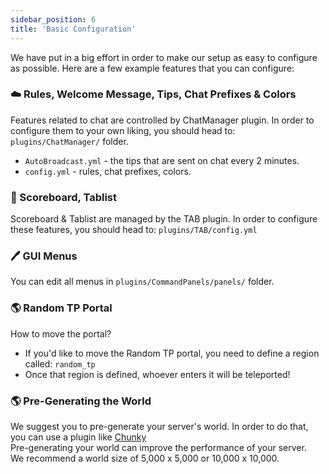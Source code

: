 ```yaml
---
sidebar_position: 6
title: 'Basic Configuration'
---
```






We have put in a big effort in order to make our setup as easy to configure as possible. Here are a few example features that you can configure:

### :cloud: Rules, Welcome Message, Tips, Chat Prefixes & Colors
Features related to chat are controlled by ChatManager plugin. In order to configure them to your own liking, you should head to:
```plugins/ChatManager/``` folder.
- `AutoBroadcast.yml` - the tips that are sent on chat every 2 minutes.
- `config.yml` - rules, chat prefixes, colors.

### :bookmark_tabs: Scoreboard, Tablist
Scoreboard & Tablist are managed by the TAB plugin. In order to configure these features, you should head to:
```plugins/TAB/config.yml```

### :pen: GUI Menus
You can edit all menus in `plugins/CommandPanels/panels/` folder.


### :earth_americas: Random TP Portal

How to move the portal?
- If you'd like to move the Random TP portal, you need to define a region called: `random_tp`
- Once that region is defined, whoever enters it will be teleported!


### :earth_americas:  Pre-Generating the World

We suggest you to pre-generate your server's world.
In order to do that, you can use a plugin like [Chunky](https://dev.bukkit.org/projects/chunky-pregenerator/files)\
Pre-generating your world can improve the performance of your server.\
We recommend a world size of 5,000 x 5,000 or 10,000 x 10,000.


